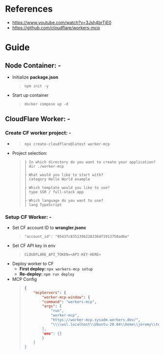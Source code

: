 # References
- https://www.youtube.com/watch?v=3Jsh4brTjE0
- https://github.com/cloudflare/workers-mcp

# Guide
## Node Container: -
- Initialize **package.json**
    > `npm init -y`
- Start up container
    > `docker compose up -d`

## CloudFlare Worker: -
### Create CF worker project: -
- > `npx create-cloudflare@latest worker-mcp`
- Project selection:
    > ```
    > ├ In which directory do you want to create your application?
    > │ dir ./worker-mcp
    > │
    > ├ What would you like to start with?
    > │ category Hello World example
    > │
    > ├ Which template would you like to use?
    > │ type SSR / full-stack app
    > │
    > ├ Which language do you want to use?
    > │ lang TypeScript
    > ```

### Setup CF Worker: -
- Set CF account ID to **wrangler.jsonc**
    > `"account_id": "95437c835139b228336df1913750ad6e"`
- Set CF API key in env
    > `CLOUDFLARE_API_TOKEN=<API-KEY-HERE>`
- Deploy worker to CF
    - **First deploy:** `npx workers-mcp setup`
    - **Re-deploy:** `npm run deploy`
- MCP Config
    > ```json
    > {
    >     "mcpServers": {
    >         "worker-mcp-window": {
    >         "command": "workers-mcp",
    >         "args": [
    >             "run",
    >             "worker-mcp",
    >             "https://worker-mcp.sysadm.workers.dev/",
    >             "\\\\wsl.localhost\\Ubuntu-20.04\\home\\jeremy\\test\\cloudflare_mcp\\worker-mcp
    >         ],
    >         "env": {}
    >         }
    >     }
    > }
    > ```